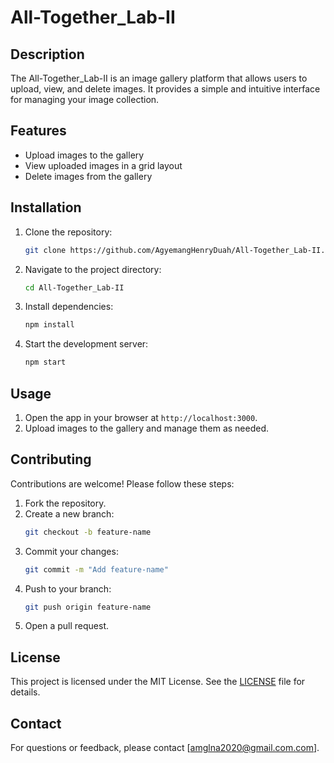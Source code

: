 # All-Together_Lab-II
## Description

The All-Together_Lab-II is an image gallery platform that allows users to upload, view, and delete images. It provides a simple and intuitive interface for managing your image collection.

## Features

- Upload images to the gallery
- View uploaded images in a grid layout
- Delete images from the gallery

## Installation

1. Clone the repository:
    ```bash
    git clone https://github.com/AgyemangHenryDuah/All-Together_Lab-II.git
    ```
2. Navigate to the project directory:
    ```bash
    cd All-Together_Lab-II
    ```
3. Install dependencies:
    ```bash
    npm install
    ```
4. Start the development server:
    ```bash
    npm start
    ```

## Usage

1. Open the app in your browser at `http://localhost:3000`.
2. Upload images to the gallery and manage them as needed.

## Contributing

Contributions are welcome! Please follow these steps:

1. Fork the repository.
2. Create a new branch:
    ```bash
    git checkout -b feature-name
    ```
3. Commit your changes:
    ```bash
    git commit -m "Add feature-name"
    ```
4. Push to your branch:
    ```bash
    git push origin feature-name
    ```
5. Open a pull request.

## License

This project is licensed under the MIT License. See the [LICENSE](LICENSE) file for details.

## Contact

For questions or feedback, please contact [amglna2020@gmail.com.com].